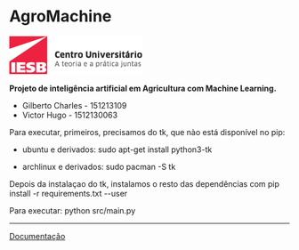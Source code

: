 # AgroMachine

![logo](assets/img/logo.png)

**Projeto de inteligência artificial em Agricultura com Machine Learning.**

- Gilberto Charles - 151213109
- Victor Hugo - 1512130063

Para executar, primeiros, precisamos do tk, que nào está disponível no pip:
- ubuntu e derivados:
sudo apt-get install python3-tk

- archlinux e derivados:
sudo pacman -S tk


Depois da instalaçao do tk, instalamos o resto das dependências com pip install -r requirements.txt --user

Para executar: python src/main.py


---

[Documentação](https://github.com/GilbertoCharles/AgroMachine/blob/master/doc/doc.pdf)
